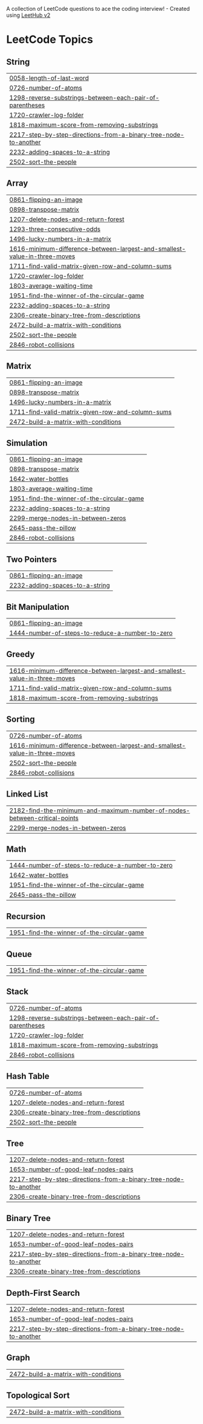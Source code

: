 A collection of LeetCode questions to ace the coding interview! - Created using [LeetHub v2](https://github.com/arunbhardwaj/LeetHub-2.0)
<!---LeetCode Topics Start-->
# LeetCode Topics
## String
|  |
| ------- |
| [0058-length-of-last-word](https://github.com/bhoyarjagruti07/Java/tree/master/0058-length-of-last-word) |
| [0726-number-of-atoms](https://github.com/bhoyarjagruti07/Java/tree/master/0726-number-of-atoms) |
| [1298-reverse-substrings-between-each-pair-of-parentheses](https://github.com/bhoyarjagruti07/Java/tree/master/1298-reverse-substrings-between-each-pair-of-parentheses) |
| [1720-crawler-log-folder](https://github.com/bhoyarjagruti07/Java/tree/master/1720-crawler-log-folder) |
| [1818-maximum-score-from-removing-substrings](https://github.com/bhoyarjagruti07/Java/tree/master/1818-maximum-score-from-removing-substrings) |
| [2217-step-by-step-directions-from-a-binary-tree-node-to-another](https://github.com/bhoyarjagruti07/Java/tree/master/2217-step-by-step-directions-from-a-binary-tree-node-to-another) |
| [2232-adding-spaces-to-a-string](https://github.com/bhoyarjagruti07/Java/tree/master/2232-adding-spaces-to-a-string) |
| [2502-sort-the-people](https://github.com/bhoyarjagruti07/Java/tree/master/2502-sort-the-people) |
## Array
|  |
| ------- |
| [0861-flipping-an-image](https://github.com/bhoyarjagruti07/Java/tree/master/0861-flipping-an-image) |
| [0898-transpose-matrix](https://github.com/bhoyarjagruti07/Java/tree/master/0898-transpose-matrix) |
| [1207-delete-nodes-and-return-forest](https://github.com/bhoyarjagruti07/Java/tree/master/1207-delete-nodes-and-return-forest) |
| [1293-three-consecutive-odds](https://github.com/bhoyarjagruti07/Java/tree/master/1293-three-consecutive-odds) |
| [1496-lucky-numbers-in-a-matrix](https://github.com/bhoyarjagruti07/Java/tree/master/1496-lucky-numbers-in-a-matrix) |
| [1616-minimum-difference-between-largest-and-smallest-value-in-three-moves](https://github.com/bhoyarjagruti07/Java/tree/master/1616-minimum-difference-between-largest-and-smallest-value-in-three-moves) |
| [1711-find-valid-matrix-given-row-and-column-sums](https://github.com/bhoyarjagruti07/Java/tree/master/1711-find-valid-matrix-given-row-and-column-sums) |
| [1720-crawler-log-folder](https://github.com/bhoyarjagruti07/Java/tree/master/1720-crawler-log-folder) |
| [1803-average-waiting-time](https://github.com/bhoyarjagruti07/Java/tree/master/1803-average-waiting-time) |
| [1951-find-the-winner-of-the-circular-game](https://github.com/bhoyarjagruti07/Java/tree/master/1951-find-the-winner-of-the-circular-game) |
| [2232-adding-spaces-to-a-string](https://github.com/bhoyarjagruti07/Java/tree/master/2232-adding-spaces-to-a-string) |
| [2306-create-binary-tree-from-descriptions](https://github.com/bhoyarjagruti07/Java/tree/master/2306-create-binary-tree-from-descriptions) |
| [2472-build-a-matrix-with-conditions](https://github.com/bhoyarjagruti07/Java/tree/master/2472-build-a-matrix-with-conditions) |
| [2502-sort-the-people](https://github.com/bhoyarjagruti07/Java/tree/master/2502-sort-the-people) |
| [2846-robot-collisions](https://github.com/bhoyarjagruti07/Java/tree/master/2846-robot-collisions) |
## Matrix
|  |
| ------- |
| [0861-flipping-an-image](https://github.com/bhoyarjagruti07/Java/tree/master/0861-flipping-an-image) |
| [0898-transpose-matrix](https://github.com/bhoyarjagruti07/Java/tree/master/0898-transpose-matrix) |
| [1496-lucky-numbers-in-a-matrix](https://github.com/bhoyarjagruti07/Java/tree/master/1496-lucky-numbers-in-a-matrix) |
| [1711-find-valid-matrix-given-row-and-column-sums](https://github.com/bhoyarjagruti07/Java/tree/master/1711-find-valid-matrix-given-row-and-column-sums) |
| [2472-build-a-matrix-with-conditions](https://github.com/bhoyarjagruti07/Java/tree/master/2472-build-a-matrix-with-conditions) |
## Simulation
|  |
| ------- |
| [0861-flipping-an-image](https://github.com/bhoyarjagruti07/Java/tree/master/0861-flipping-an-image) |
| [0898-transpose-matrix](https://github.com/bhoyarjagruti07/Java/tree/master/0898-transpose-matrix) |
| [1642-water-bottles](https://github.com/bhoyarjagruti07/Java/tree/master/1642-water-bottles) |
| [1803-average-waiting-time](https://github.com/bhoyarjagruti07/Java/tree/master/1803-average-waiting-time) |
| [1951-find-the-winner-of-the-circular-game](https://github.com/bhoyarjagruti07/Java/tree/master/1951-find-the-winner-of-the-circular-game) |
| [2232-adding-spaces-to-a-string](https://github.com/bhoyarjagruti07/Java/tree/master/2232-adding-spaces-to-a-string) |
| [2299-merge-nodes-in-between-zeros](https://github.com/bhoyarjagruti07/Java/tree/master/2299-merge-nodes-in-between-zeros) |
| [2645-pass-the-pillow](https://github.com/bhoyarjagruti07/Java/tree/master/2645-pass-the-pillow) |
| [2846-robot-collisions](https://github.com/bhoyarjagruti07/Java/tree/master/2846-robot-collisions) |
## Two Pointers
|  |
| ------- |
| [0861-flipping-an-image](https://github.com/bhoyarjagruti07/Java/tree/master/0861-flipping-an-image) |
| [2232-adding-spaces-to-a-string](https://github.com/bhoyarjagruti07/Java/tree/master/2232-adding-spaces-to-a-string) |
## Bit Manipulation
|  |
| ------- |
| [0861-flipping-an-image](https://github.com/bhoyarjagruti07/Java/tree/master/0861-flipping-an-image) |
| [1444-number-of-steps-to-reduce-a-number-to-zero](https://github.com/bhoyarjagruti07/Java/tree/master/1444-number-of-steps-to-reduce-a-number-to-zero) |
## Greedy
|  |
| ------- |
| [1616-minimum-difference-between-largest-and-smallest-value-in-three-moves](https://github.com/bhoyarjagruti07/Java/tree/master/1616-minimum-difference-between-largest-and-smallest-value-in-three-moves) |
| [1711-find-valid-matrix-given-row-and-column-sums](https://github.com/bhoyarjagruti07/Java/tree/master/1711-find-valid-matrix-given-row-and-column-sums) |
| [1818-maximum-score-from-removing-substrings](https://github.com/bhoyarjagruti07/Java/tree/master/1818-maximum-score-from-removing-substrings) |
## Sorting
|  |
| ------- |
| [0726-number-of-atoms](https://github.com/bhoyarjagruti07/Java/tree/master/0726-number-of-atoms) |
| [1616-minimum-difference-between-largest-and-smallest-value-in-three-moves](https://github.com/bhoyarjagruti07/Java/tree/master/1616-minimum-difference-between-largest-and-smallest-value-in-three-moves) |
| [2502-sort-the-people](https://github.com/bhoyarjagruti07/Java/tree/master/2502-sort-the-people) |
| [2846-robot-collisions](https://github.com/bhoyarjagruti07/Java/tree/master/2846-robot-collisions) |
## Linked List
|  |
| ------- |
| [2182-find-the-minimum-and-maximum-number-of-nodes-between-critical-points](https://github.com/bhoyarjagruti07/Java/tree/master/2182-find-the-minimum-and-maximum-number-of-nodes-between-critical-points) |
| [2299-merge-nodes-in-between-zeros](https://github.com/bhoyarjagruti07/Java/tree/master/2299-merge-nodes-in-between-zeros) |
## Math
|  |
| ------- |
| [1444-number-of-steps-to-reduce-a-number-to-zero](https://github.com/bhoyarjagruti07/Java/tree/master/1444-number-of-steps-to-reduce-a-number-to-zero) |
| [1642-water-bottles](https://github.com/bhoyarjagruti07/Java/tree/master/1642-water-bottles) |
| [1951-find-the-winner-of-the-circular-game](https://github.com/bhoyarjagruti07/Java/tree/master/1951-find-the-winner-of-the-circular-game) |
| [2645-pass-the-pillow](https://github.com/bhoyarjagruti07/Java/tree/master/2645-pass-the-pillow) |
## Recursion
|  |
| ------- |
| [1951-find-the-winner-of-the-circular-game](https://github.com/bhoyarjagruti07/Java/tree/master/1951-find-the-winner-of-the-circular-game) |
## Queue
|  |
| ------- |
| [1951-find-the-winner-of-the-circular-game](https://github.com/bhoyarjagruti07/Java/tree/master/1951-find-the-winner-of-the-circular-game) |
## Stack
|  |
| ------- |
| [0726-number-of-atoms](https://github.com/bhoyarjagruti07/Java/tree/master/0726-number-of-atoms) |
| [1298-reverse-substrings-between-each-pair-of-parentheses](https://github.com/bhoyarjagruti07/Java/tree/master/1298-reverse-substrings-between-each-pair-of-parentheses) |
| [1720-crawler-log-folder](https://github.com/bhoyarjagruti07/Java/tree/master/1720-crawler-log-folder) |
| [1818-maximum-score-from-removing-substrings](https://github.com/bhoyarjagruti07/Java/tree/master/1818-maximum-score-from-removing-substrings) |
| [2846-robot-collisions](https://github.com/bhoyarjagruti07/Java/tree/master/2846-robot-collisions) |
## Hash Table
|  |
| ------- |
| [0726-number-of-atoms](https://github.com/bhoyarjagruti07/Java/tree/master/0726-number-of-atoms) |
| [1207-delete-nodes-and-return-forest](https://github.com/bhoyarjagruti07/Java/tree/master/1207-delete-nodes-and-return-forest) |
| [2306-create-binary-tree-from-descriptions](https://github.com/bhoyarjagruti07/Java/tree/master/2306-create-binary-tree-from-descriptions) |
| [2502-sort-the-people](https://github.com/bhoyarjagruti07/Java/tree/master/2502-sort-the-people) |
## Tree
|  |
| ------- |
| [1207-delete-nodes-and-return-forest](https://github.com/bhoyarjagruti07/Java/tree/master/1207-delete-nodes-and-return-forest) |
| [1653-number-of-good-leaf-nodes-pairs](https://github.com/bhoyarjagruti07/Java/tree/master/1653-number-of-good-leaf-nodes-pairs) |
| [2217-step-by-step-directions-from-a-binary-tree-node-to-another](https://github.com/bhoyarjagruti07/Java/tree/master/2217-step-by-step-directions-from-a-binary-tree-node-to-another) |
| [2306-create-binary-tree-from-descriptions](https://github.com/bhoyarjagruti07/Java/tree/master/2306-create-binary-tree-from-descriptions) |
## Binary Tree
|  |
| ------- |
| [1207-delete-nodes-and-return-forest](https://github.com/bhoyarjagruti07/Java/tree/master/1207-delete-nodes-and-return-forest) |
| [1653-number-of-good-leaf-nodes-pairs](https://github.com/bhoyarjagruti07/Java/tree/master/1653-number-of-good-leaf-nodes-pairs) |
| [2217-step-by-step-directions-from-a-binary-tree-node-to-another](https://github.com/bhoyarjagruti07/Java/tree/master/2217-step-by-step-directions-from-a-binary-tree-node-to-another) |
| [2306-create-binary-tree-from-descriptions](https://github.com/bhoyarjagruti07/Java/tree/master/2306-create-binary-tree-from-descriptions) |
## Depth-First Search
|  |
| ------- |
| [1207-delete-nodes-and-return-forest](https://github.com/bhoyarjagruti07/Java/tree/master/1207-delete-nodes-and-return-forest) |
| [1653-number-of-good-leaf-nodes-pairs](https://github.com/bhoyarjagruti07/Java/tree/master/1653-number-of-good-leaf-nodes-pairs) |
| [2217-step-by-step-directions-from-a-binary-tree-node-to-another](https://github.com/bhoyarjagruti07/Java/tree/master/2217-step-by-step-directions-from-a-binary-tree-node-to-another) |
## Graph
|  |
| ------- |
| [2472-build-a-matrix-with-conditions](https://github.com/bhoyarjagruti07/Java/tree/master/2472-build-a-matrix-with-conditions) |
## Topological Sort
|  |
| ------- |
| [2472-build-a-matrix-with-conditions](https://github.com/bhoyarjagruti07/Java/tree/master/2472-build-a-matrix-with-conditions) |
<!---LeetCode Topics End-->